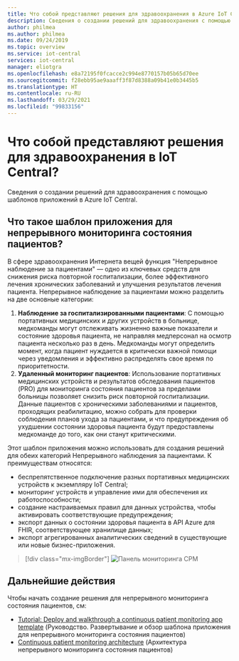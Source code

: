 ```yaml
---
title: Что собой представляют решения для здравоохранения в Azure IoT Central | Документация Майкрософт
description: Сведения о создании решений для здравоохранения с помощью шаблонов приложений Azure IoT Central.
author: philmea
ms.author: philmea
ms.date: 09/24/2019
ms.topic: overview
ms.service: iot-central
services: iot-central
manager: eliotgra
ms.openlocfilehash: e8a72195f0fcacce2c994e8770157b05b65d70ee
ms.sourcegitcommit: f28ebb95ae9aaaff3f87d8388a09b41e0b3445b5
ms.translationtype: HT
ms.contentlocale: ru-RU
ms.lasthandoff: 03/29/2021
ms.locfileid: "99833156"
---
```

# <a name="what-are-the-iot-central-healthcare-solutions"></a>Что собой представляют решения для здравоохранения в IoT Central?

Сведения о создании решений для здравоохранения с помощью шаблонов приложений в Azure IoT Central.

## <a name="what-is-continuous-patient-monitoring-template"></a>Что такое шаблон приложения для непрерывного мониторинга состояния пациентов?

В сфере здравоохранения Интернета вещей функция "Непрерывное наблюдение за пациентами" — одно из ключевых средств для снижения риска повторной госпитализации, более эффективного лечения хронических заболеваний и улучшения результатов лечения пациента. Непрерывное наблюдение за пациентами можно разделить на две основные категории:

1. **Наблюдение за госпитализированными пациентами**: С помощью портативных медицинских и других устройств в больнице, медкоманды могут отслеживать жизненно важные показатели и состояние здоровья пациента, не направляя медперсонал на осмотр пациента несколько раз в день. Медкоманды могут определить момент, когда пациент нуждается в критически важной помощи через уведомления и эффективно распределять свое время по приоритетности.
1. **Удаленный мониторинг пациентов**: Использование портативных медицинских устройств и результатов обследования пациентов (PRO) для мониторинга состояния пациентов за пределами больницы позволяет снизить риск повторной госпитализации. Данные пациентов с хроническими заболеваниями и пациентов, проходящих реабилитацию, можно собрать для проверки соблюдения планов ухода за пациентами, и что предупреждения об ухудшении состоянии здоровья пациента будут предоставлены медкоманде до того, как они станут критическими.

Этот шаблон приложения можно использовать для создания решений для обеих категорий Непрерывного наблюдения за пациентами. К преимуществам относятся:

* беспрепятственное подключение разных портативных медицинских устройств к экземпляру IoT Central;
* мониторинг устройств и управление ими для обеспечения их работоспособности;
* создание настраиваемых правил для данных устройства, чтобы активировать соответствующие предупреждения;
* экспорт данных о состоянии здоровья пациента в API Azure для FHIR, соответствующее хранилище данных;
* экспорт агрегированных аналитических сведений в существующие или новые бизнес-приложения.

>[!div class="mx-imgBorder"] 
>![Панель мониторинга CPM](media/in-patient-dashboard.png)

## <a name="next-steps"></a>Дальнейшие действия

Чтобы начать создание решения для непрерывного мониторинга состояния пациентов, см:

* [Tutorial: Deploy and walkthrough a continuous patient monitoring app template](tutorial-continuous-patient-monitoring.md) (Руководство. Развертывание и обзор шаблона приложения для непрерывного мониторинга состояния пациентов)
* [Continuous patient monitoring architecture](concept-continuous-patient-monitoring-architecture.md) (Архитектура непрерывного мониторинга состояния пациентов)
